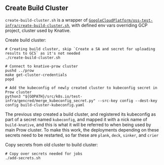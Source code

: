 ## Create Build Cluster

`create-build-cluster.sh` is a wrapper of
[`GoogleCloudPlatform/oss-test-infra/create-build-cluster.sh`](https://github.com/GoogleCloudPlatform/oss-test-infra/blob/master/prow/create-build-cluster.sh),
with defined env vars overriding GCP project, cluster used by Knative.

Create build cluster:

```
# Creating build cluster, skip `Create a SA and secret for uploading results to GCS` as it's not needed
./create-build-cluster.sh

# Connect to knative-prow cluster
pushd ../prow
make get-cluster-credentials
popd

# Add the kubeconfig of newly created cluster to kubeconfig secret in Prow cluster
python3 "${GOPATH}/src/k8s.io/test-infra/gencred/merge_kubeconfig_secret.py" --src-key config --dest-key config build-cluster-kubeconfig.yaml
```

The previous step created a build cluster, and registered its kubeconfig as part
of a secret named `kubeconfig`, and mapped it with a nick name of
`build-knative`, and this is what it will be referred to when being used by main
Prow cluster. To make this work, the deployments depending on these secrets need
to be restarted, so far these are `plank`, `deck`, `sinker`, and `crier`

Copy secrets from old cluster to build cluster:

```
# Copy over secrets needed for jobs
./add-secrets.sh
```

